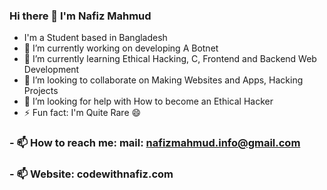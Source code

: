 ### Hi there 👋 I'm Nafiz Mahmud

- I'm a Student based in Bangladesh
- 🔭 I’m currently working on developing A Botnet
- 🌱 I’m currently learning Ethical Hacking, C, Frontend and Backend Web Development 
- 👯 I’m looking to collaborate on Making Websites and Apps, Hacking Projects 
- 🤔 I’m looking for help with How to become an Ethical Hacker 
- ⚡ Fun fact: I'm Quite Rare 😄
### - 📫 How to reach me: mail: nafizmahmud.info@gmail.com
### - 📫 Website: codewithnafiz.com


